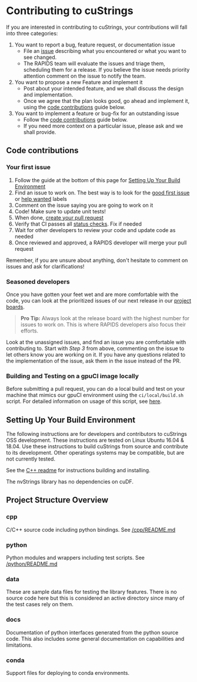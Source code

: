 # Contributing to cuStrings

If you are interested in contributing to cuStrings, your contributions will fall
into three categories:
1. You want to report a bug, feature request, or documentation issue
    - File an [issue](https://github.com/rapidsai/custrings/issues/new/choose)
    describing what you encountered or what you want to see changed.
    - The RAPIDS team will evaluate the issues and triage them, scheduling
    them for a release. If you believe the issue needs priority attention
    comment on the issue to notify the team.
2. You want to propose a new Feature and implement it
    - Post about your intended feature, and we shall discuss the design and
    implementation.
    - Once we agree that the plan looks good, go ahead and implement it, using
    the [code contributions](#code-contributions) guide below.
3. You want to implement a feature or bug-fix for an outstanding issue
    - Follow the [code contributions](#code-contributions) guide below.
    - If you need more context on a particular issue, please ask and we shall
    provide.

## Code contributions

### Your first issue

1. Follow the guide at the bottom of this page for [Setting Up Your Build Environment](#setting-up-your-build-environment)
2. Find an issue to work on. The best way is to look for the [good first issue](https://github.com/rapidsai/custrings/issues?q=is%3Aissue+is%3Aopen+label%3A%22good+first+issue%22)
    or [help wanted](https://github.com/rapidsai/custrings/issues?q=is%3Aissue+is%3Aopen+label%3A%22help+wanted%22) labels
3. Comment on the issue saying you are going to work on it
4. Code! Make sure to update unit tests!
5. When done, [create your pull request](https://github.com/rapidsai/custrings/compare)
6. Verify that CI passes all [status checks](https://help.github.com/articles/about-status-checks/). Fix if needed
7. Wait for other developers to review your code and update code as needed
8. Once reviewed and approved, a RAPIDS developer will merge your pull request

Remember, if you are unsure about anything, don't hesitate to comment on issues
and ask for clarifications!

### Seasoned developers

Once you have gotten your feet wet and are more comfortable with the code, you
can look at the prioritized issues of our next release in our [project boards](https://github.com/rapidsai/custrings/projects).

> **Pro Tip:** Always look at the release board with the highest number for
issues to work on. This is where RAPIDS developers also focus their efforts.

Look at the unassigned issues, and find an issue you are comfortable with
contributing to. Start with _Step 3_ from above, commenting on the issue to let
others know you are working on it. If you have any questions related to the
implementation of the issue, ask them in the issue instead of the PR.

### Building and Testing on a gpuCI image locally

Before submitting a pull request, you can do a local build and test on your machine that mimics our gpuCI environment using the `ci/local/build.sh` script.
For detailed information on usage of this script, see [here](ci/local/README.md).

## Setting Up Your Build Environment

The following instructions are for developers and contributors to cuStrings OSS development. These instructions are tested on Linux Ubuntu 16.04 & 18.04. Use these instructions to build cuStrings from source and contribute to its development.  Other operatings systems may be compatible, but are not currently tested.

See the [C++ readme](cpp/README.md) for instructions building and installing.

The nvStrings library has no dependencies on cuDF.

## Project Structure Overview

### cpp

C/C++ source code including python bindings.
See [/cpp/README.md](cpp/README.md)

### python

Python modules and wrappers including test scripts.
See [/python/README.md](python/README.md)

### data

These are sample data files for testing the library features.
There is no source code here but this is considered an active directory since many of the test cases rely on them.

### docs

Documentation of python interfaces generated from the python source code.
This also includes some general documentation on capabilities and limitations.

### conda

Support files for deploying to conda environments.

